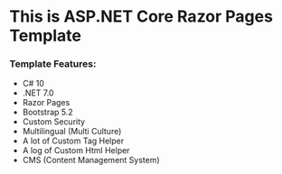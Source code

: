 # This is ASP.NET Core Razor Pages Template

### Template Features:

- C# 10
- .NET 7.0
- Razor Pages
- Bootstrap 5.2
- Custom Security
- Multilingual (Multi Culture)
- A lot of Custom Tag Helper
- A log of Custom Html Helper
- CMS (Content Management System)
